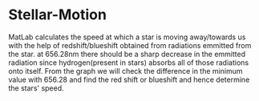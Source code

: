 # Stellar-Motion
MatLab
calculates the speed at which a star is moving away/towards us with the help of redshift/blueshift obtained from radiations emmitted from the star.
at 656.28nm there should be a sharp decrease in the emmitted radiation since hydrogen(present in stars) absorbs all of those radiations onto itself. From the graph we will check the difference in the minimum value with 656.28 and find the red shift or blueshift and hence determine the stars' speed.
